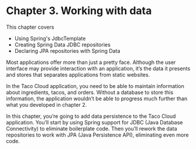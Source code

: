 # Chapter 3. Working with data

This chapter covers
* Using Spring's JdbcTemplate
* Creating Spring Data JDBC repositories
* Declaring JPA repositories with Spring Data

Most applications offer more than just a pretty face. Although the user interface may provide interaction with an application, it’s the data it presents and stores that
separates applications from static websites.

In the Taco Cloud application, you need to be able to maintain information about ingredients, tacos, and orders. Without a database to store this information, the application wouldn’t be able to progress much further than what you developed in chapter 2.

In this chapter, you’re going to add data persistence to the Taco Cloud application. You’ll start by using Spring support for JDBC (Java Database Connectivity) to eliminate boilerplate code. Then you’ll rework the data repositories to work with JPA (Java Persistence API), eliminating even more code.


